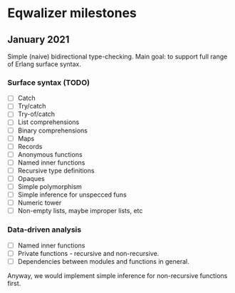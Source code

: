 # Eqwalizer milestones

## January 2021

Simple (naive) bidirectional type-checking. Main goal: to support full range of
Erlang surface syntax.

### Surface syntax (TODO)

- [ ] Catch
- [ ] Try/catch
- [ ] Try-of/catch
- [ ] List comprehensions
- [ ] Binary comprehensions
- [ ] Maps
- [ ] Records
- [ ] Anonymous functions
- [ ] Named inner functions
- [ ] Recursive type definitions
- [ ] Opaques
- [ ] Simple polymorphism
- [ ] Simple inference for unspecced funs
- [ ] Numeric tower
- [ ] Non-empty lists, maybe improper lists, etc

### Data-driven analysis

- [ ] Named inner functions
- [ ] Private functions - recursive and non-recursive.
- [ ] Dependencies between modules and functions in general.

Anyway, we would implement simple inference for non-recursive functions first.
